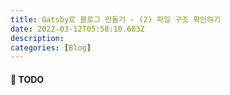 ```yaml
---
title: Gatsby로 블로그 만들기 - (2) 파일 구조 확인하기
date: 2022-03-12T05:58:10.683Z
description:
categories: [Blog]
---
```


#### 🚩 TODO
